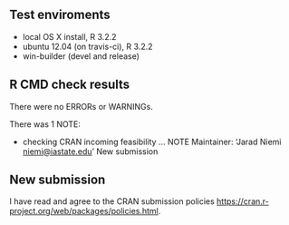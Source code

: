 ## Test enviroments
* local OS X install, R 3.2.2
* ubuntu 12.04 (on travis-ci), R 3.2.2
* win-builder (devel and release)


## R CMD check results
There were no ERRORs or WARNINGs.

There was 1 NOTE:

* checking CRAN incoming feasibility ... NOTE
Maintainer: ‘Jarad Niemi <niemi@iastate.edu>’
New submission


## New submission

I have read and agree to the CRAN submission policies <https://cran.r-project.org/web/packages/policies.html>. 
